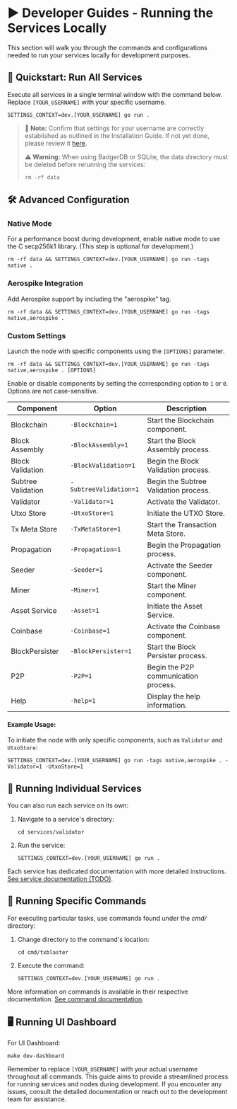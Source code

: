 # ▶️ Developer Guides - Running the Services Locally

This section will walk you through the commands and configurations needed to run your services locally for development purposes.

## 🚀 Quickstart: Run All Services

Execute all services in a single terminal window with the command below. Replace `[YOUR_USERNAME]` with your specific username.

```shell
SETTINGS_CONTEXT=dev.[YOUR_USERNAME] go run .
```

> **📝 Note:** Confirm that settings for your username are correctly established as outlined in the Installation Guide. If not yet done, please review it [here](developerSetup.md).
>
> **⚠️ Warning:** When using BadgerDB or SQLite, the data directory must be deleted before rerunning the services:
>
> ```shell
> rm -rf data
> ```

## 🛠 Advanced Configuration

### Native Mode

For a performance boost during development, enable native mode to use the C secp256k1 library. (This step is optional for development.)

```shell
rm -rf data && SETTINGS_CONTEXT=dev.[YOUR_USERNAME] go run -tags native .
```

### Aerospike Integration

Add Aerospike support by including the "aerospike" tag.

```shell
rm -rf data && SETTINGS_CONTEXT=dev.[YOUR_USERNAME] go run -tags native,aerospike .
```

### Custom Settings

Launch the node with specific components using the `[OPTIONS]` parameter.

```shell
rm -rf data && SETTINGS_CONTEXT=dev.[YOUR_USERNAME] go run -tags native,aerospike . [OPTIONS]
```

Enable or disable components by setting the corresponding option to `1` or `0`. Options are not case-sensitive.


| Component          | Option                 | Description                           |
|--------------------|------------------------|---------------------------------------|
| Blockchain         | `-Blockchain=1`        | Start the Blockchain component.       |
| Block Assembly     | `-BlockAssembly=1`     | Start the Block Assembly process.     |
| Block Validation   | `-BlockValidation=1`   | Begin the Block Validation process.   |
| Subtree Validation | `-SubtreeValidation=1` | Begin the Subtree Validation process. |
| Validator          | `-Validator=1`         | Activate the Validator.               |
| Utxo Store         | `-UtxoStore=1`         | Initiate the UTXO Store.              |
| Tx Meta Store      | `-TxMetaStore=1`       | Start the Transaction Meta Store.     |
| Propagation        | `-Propagation=1`       | Begin the Propagation process.        |
| Seeder             | `-Seeder=1`            | Activate the Seeder component.        |
| Miner              | `-Miner=1`             | Start the Miner component.            |
| Asset Service      | `-Asset=1`             | Initiate the Asset Service.           |
| Coinbase           | `-Coinbase=1`          | Activate the Coinbase component.      |
| BlockPersister     | `-BlockPersister=1`    | Start the Block Persister process.    |
| P2P                | `-P2P=1`               | Begin the P2P communication process.  |
| Help               | `-help=1`              | Display the help information.         |



#### Example Usage:

To initiate the node with only specific components, such as `Validator` and `UtxoStore`:

  ```shell
  SETTINGS_CONTEXT=dev.[YOUR_USERNAME] go run -tags native,aerospike . -Validator=1 -UtxoStore=1
  ```

## 🔧 Running Individual Services

You can also run each service on its own:

1. Navigate to a service's directory:
   ```shell
   cd services/validator
   ```
2. Run the service:
   ```shell
   SETTINGS_CONTEXT=dev.[YOUR_USERNAME] go run .
   ```

Each service has dedicated documentation with more detailed instructions. [See service documentation (TODO)](#service-documentation-link).

## 📜 Running Specific Commands

For executing particular tasks, use commands found under the _cmd/_ directory:

1. Change directory to the command's location:
   ```shell
   cd cmd/txblaster
   ```
2. Execute the command:
   ```shell
   SETTINGS_CONTEXT=dev.[YOUR_USERNAME] go run .
   ```

More information on commands is available in their respective documentation. [See command documentation](#command-documentation-link).

## 🖥 Running UI Dashboard

For UI Dashboard:

```shell
make dev-dashboard
```

Remember to replace `[YOUR_USERNAME]` with your actual username throughout all commands. This guide aims to provide a streamlined process for running services and nodes during development. If you encounter any issues, consult the detailed documentation or reach out to the development team for assistance.
